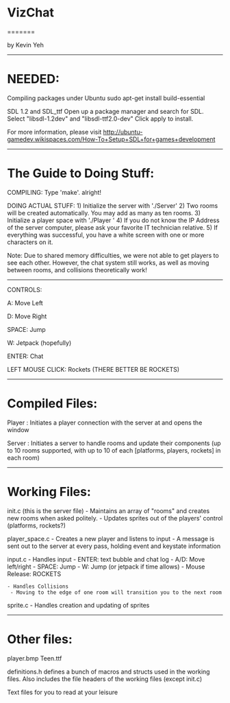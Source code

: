 VizChat
=======
=======

by Kevin Yeh

------------------------------------

NEEDED:
========

Compiling packages under Ubuntu
    sudo apt-get install build-essential

SDL 1.2 and SDL_ttf
    Open up a package manager and search for SDL.
    Select "libsdl-1.2dev" and "libsdl-ttf2.0-dev"
    Click apply to install.

For more information, please visit http://ubuntu-gamedev.wikispaces.com/How-To+Setup+SDL+for+games+development 

------------------------------------

The Guide to Doing Stuff:
=========================

COMPILING:
    Type 'make'. alright!
  
DOING ACTUAL STUFF:
    1) Initialize the server with './Server'
    2) Two rooms will be created automatically. You may add as many as ten rooms.
    3) Initialize a player space with './Player <IP Address of server computer>'
    4) If you do not know the IP Address of the server computer, please ask your favorite IT technician relative.
    5) If everything was successful, you have a white screen with one or more characters on it. 

Note: Due to shared memory difficulties, we were not able to get players to see each other. However, the chat system still works, as well as moving between rooms, and collisions theoretically work!
  
--------------------------------------

CONTROLS:

A: Move Left

D: Move Right

SPACE: Jump

W: Jetpack (hopefully)

ENTER: Chat

LEFT MOUSE CLICK: Rockets (THERE BETTER BE ROCKETS)

------------------------------------

Compiled Files:
================

  Player <IP Address> : Initiates a player connection with the server at <IP Address> and opens the window

  Server : Initiates a server to handle rooms and update their components 
           (up to 10 rooms supported, with up to 10 of each [platforms, players, rockets] in each room)

------------------------------------

Working Files:
===============

init.c (this is the server file)
    - Maintains an array of "rooms" and creates new rooms when asked politely.
    - Updates sprites out of the players' control (platforms, rockets?)

player_space.c
    - Creates a new player and listens to input
    - A message is sent out to the server at every pass, holding event and keystate information

input.c
    - Handles input
     - ENTER: text bubble and chat log
     - A/D: Move left/right
     - SPACE: Jump
     - W: Jump (or jetpack if time allows)
     - Mouse Release: ROCKETS

    - Handles Collisions
     - Moving to the edge of one room will transition you to the next room

sprite.c
    - Handles creation and updating of sprites
    
------------------------------------

Other files:
=============

player.bmp
Teen.ttf

definitions.h 
    defines a bunch of macros and structs used in the working files. 
    Also includes the file headers of the working files (except init.c)

Text files for you to read at your leisure
